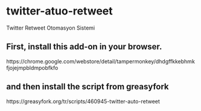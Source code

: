 # twitter-atuo-retweet
Twitter Retweet Otomasyon Sistemi

<h2>First, install this add-on in your browser.</h2>
https://chrome.google.com/webstore/detail/tampermonkey/dhdgffkkebhmkfjojejmpbldmpobfkfo

<h2>and then install the script from greasyfork</h2>
https://greasyfork.org/tr/scripts/460945-twitter-auto-retweet
